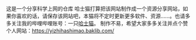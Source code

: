 这是一个分享科学上网的仓库
哈士猫打算把该网站制作成一个资源分享网站，如果你喜欢的话，请保存该网站吧，本猫将不定时更新更多软件、资源……。也请多多关注我的哔哩哔哩账号：一只[哈士猫](https://space.bilibili.com/)。
制作不易，希望大家多多关注并点个赞
个人网站：https://yizhihashimao.baklib.com/
